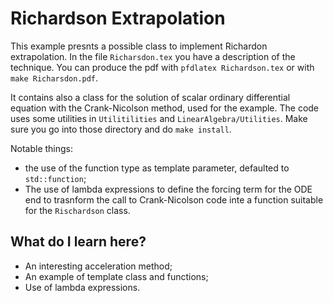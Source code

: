 # Richardson Extrapolation #

This example presnts a possible class to implement Richardon extrapolation. In the file `Richarsdon.tex` you have a description of the technique. You can produce the pdf  with `pfdlatex Richardson.tex` or with `make Richarsdon.pdf`.

It contains also a class for the solution of scalar ordinary differential equation with the Crank-Nicolson method, used for the example. The code uses some utilities in `Utilitilities` and `LinearAlgebra/Utilities`. Make sure you go into those directory and do `make install`. 

Notable things:
  * the use of the function type as template parameter, defaulted to `std::function`; 
  * The use of lambda expressions to define the forcing term for the ODE end to trasnform the call to Crank-Nicolson code inte a function suitable for the `Rischardson` class.
  
## What do I learn here? ##

- An interesting acceleration method;
- An example of template class and functions;
- Use of lambda expressions.

